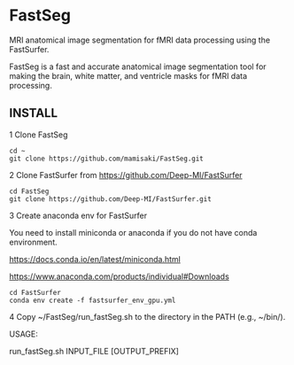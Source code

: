 # FastSeg
MRI anatomical image segmentation for fMRI data processing using the FastSurfer.

FastSeg is a fast and accurate anatomical image segmentation tool for making the brain, white matter, and ventricle masks for fMRI data processing.

## INSTALL

1 Clone FastSeg
```
cd ~
git clone https://github.com/mamisaki/FastSeg.git
```

2 Clone FastSurfer from https://github.com/Deep-MI/FastSurfer
```
cd FastSeg
git clone https://github.com/Deep-MI/FastSurfer.git
```

3 Create anaconda env for FastSurfer

You need to install miniconda or anaconda if you do not have conda environment.

https://docs.conda.io/en/latest/miniconda.html

https://www.anaconda.com/products/individual#Downloads

```
cd FastSurfer
conda env create -f fastsurfer_env_gpu.yml
```

4 Copy ~/FastSeg/run_fastSeg.sh to the directory in the PATH (e.g., ~/bin/).

USAGE:

run_fastSeg.sh INPUT_FILE [OUTPUT_PREFIX]
